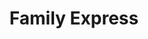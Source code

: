 ---
title: "Family Express"
url: /valparaiso/family-express-west-us-highway-6/
shop: convenience
---